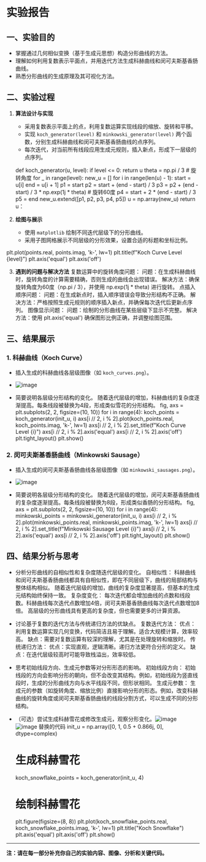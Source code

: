 # 实验报告

## 一、实验目的

- 掌握通过几何相似变换（基于生成元思想）构造分形曲线的方法。
- 理解如何利用复数表示平面点，并用迭代方法生成科赫曲线和闵可夫斯基香肠曲线。
- 熟悉分形曲线的生成原理及其可视化方法。

## 二、实验过程

1. **算法设计与实现**
   - 采用复数表示平面上的点，利用复数运算实现线段的缩放、旋转和平移。
   - 实现 `koch_generator(level)` 和 `minkowski_generator(level)` 两个函数，分别生成科赫曲线和闵可夫斯基香肠曲线的点序列。
   - 每次迭代，对当前所有线段应用生成元规则，插入新点，形成下一层级的点序列。
   
   def koch_generator(u, level):
    if level <= 0:
        return u
    theta = np.pi / 3  # 旋转角度
    for _ in range(level):
        new_u = []
        for i in range(len(u) - 1):
            start = u[i]
            end = u[i + 1]
            p1 = start
            p2 = start + (end - start) / 3
            p3 = p2 + (end - start) / 3 * np.exp(1j * theta)  # 旋转60度
            p4 = start + 2 * (end - start) / 3
            p5 = end
            new_u.extend([p1, p2, p3, p4, p5])
        u = np.array(new_u)
    return u：

2. **绘图与展示**
   - 使用 `matplotlib` 绘制不同迭代层级下的分形曲线。
   - 采用子图网格展示不同层级的分形效果，设置合适的标题和坐标比例。

plt.plot(points.real, points.imag, 'k-', lw=1)
plt.title(f"Koch Curve Level {level}")
plt.axis('equal')
plt.axis('off')

3. **遇到的问题与解决方法**
复数运算中的旋转角度问题：
问题：在生成科赫曲线时，旋转角度的计算需要精确，否则生成的曲线会出现错误。
解决方法：确保旋转角度为60度（np.pi / 3），并使用 np.exp(1j * theta) 进行旋转。
点插入顺序问题：
问题：在生成新点时，插入顺序错误会导致分形结构不正确。
解决方法：严格按照生成元规则的顺序插入新点，并确保每次迭代后更新点序列。
图像显示问题：
问题：绘制的分形曲线在某些层级下显示不完整。
解决方法：使用 plt.axis('equal') 确保图形比例正确，并调整绘图范围。

## 三、结果展示

### 1. 科赫曲线（Koch Curve）

- 插入生成的科赫曲线各层级图像（如 `koch_curves.png`）。
- ![image](https://github.com/user-attachments/assets/a9a85371-641e-48a1-9c05-63a12663de9c)

- 简要说明各层级分形结构的变化。
随着迭代层级的增加，科赫曲线的复杂度逐渐提高。每条线段被替换为4段，形成类似雪花的分形结构。
fig, axs = plt.subplots(2, 2, figsize=(10, 10))
for i in range(4):
    koch_points = koch_generator(init_u, i)
    axs[i // 2, i % 2].plot(koch_points.real, koch_points.imag, 'k-', lw=1)
    axs[i // 2, i % 2].set_title(f"Koch Curve Level {i}")
    axs[i // 2, i % 2].axis('equal')
    axs[i // 2, i % 2].axis('off')
plt.tight_layout()
plt.show()



### 2. 闵可夫斯基香肠曲线（Minkowski Sausage）

- 插入生成的闵可夫斯基香肠曲线各层级图像（如 `minkowski_sausages.png`）。
- ![image](https://github.com/user-attachments/assets/5161ee49-5e9e-40c9-8d81-32e5a2f512c2)

- 简要说明各层级分形结构的变化。
随着迭代层级的增加，闵可夫斯基香肠曲线的复杂度逐渐提高。每条线段被替换为8段，形成类似香肠的分形结构。
fig, axs = plt.subplots(2, 2, figsize=(10, 10))
for i in range(4):
    minkowski_points = minkowski_generator(init_u, i)
    axs[i // 2, i % 2].plot(minkowski_points.real, minkowski_points.imag, 'k-', lw=1)
    axs[i // 2, i % 2].set_title(f"Minkowski Sausage Level {i}")
    axs[i // 2, i % 2].axis('equal')
    axs[i // 2, i % 2].axis('off')
plt.tight_layout()
plt.show()


## 四、结果分析与思考

- 分析分形曲线的自相似性和复杂度随迭代层级的变化。
自相似性：
科赫曲线和闵可夫斯基香肠曲线都具有自相似性，即在不同层级下，曲线的局部结构与整体结构相似。
随着迭代层级的增加，曲线的复杂度显著提高，但基本的生成元结构始终保持一致。
复杂度变化：
每次迭代都会增加曲线的点数和线段数。科赫曲线每次迭代点数增加4倍，闵可夫斯基香肠曲线每次迭代点数增加8倍。
高层级的分形曲线具有更高的复杂度，但也需要更多的计算资源。

- 讨论基于复数的迭代方法与传统递归方法的优缺点。
复数迭代方法：
优点：利用复数运算实现几何变换，代码简洁且易于理解。适合大规模计算，效率较高。
缺点：需要对复数运算有较深的理解，尤其是在处理旋转和缩放时。
传统递归方法：
优点：实现直观，逻辑清晰。递归方法更符合分形的定义。
缺点：在迭代层级较高时可能导致栈溢出，效率较低。

- 思考初始线段方向、生成元参数等对分形形态的影响。
初始线段方向：
初始线段的方向会影响分形的朝向，但不会改变其结构。例如，初始线段为竖直线段时，生成的分形曲线方向与水平线段不同，但形状相同。
生成元参数：
生成元的参数（如旋转角度、缩放比例）直接影响分形的形态。例如，改变科赫曲线的旋转角度或闵可夫斯基香肠曲线的线段分割方式，可以生成不同的分形结构。

- （可选）尝试生成科赫雪花或修改生成元，观察分形变化。![image](https://github.com/user-attachments/assets/577070e5-1736-498f-8c7e-1ab3184d7e5c)
![image](https://github.com/user-attachments/assets/831b502c-6ecf-4231-b532-0762b2e1fc75)
替换的代码
    init_u = np.array([0, 1, 0.5 + 0.866j, 0], dtype=complex)

    # 生成科赫雪花
    koch_snowflake_points = koch_generator(init_u, 4)

    # 绘制科赫雪花
    plt.figure(figsize=(8, 8))
    plt.plot(koch_snowflake_points.real, koch_snowflake_points.imag, 'k-', lw=1)
    plt.title("Koch Snowflake")
    plt.axis('equal')
    plt.axis('off')
    plt.show()



---

**注：请在每一部分补充你自己的实验内容、图像、分析和关键代码。**
